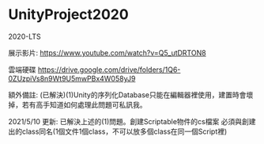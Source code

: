 # UnityProject2020
2020-LTS

展示影片: https://www.youtube.com/watch?v=Q5_utDRTON8

雲端硬碟
https://drive.google.com/drive/folders/1Q6-0ZUzpiVs8n9Wt9U5mwPBx4W058yJ9

額外備註: 
(已解決)(1)Unity的序列化Database只能在編輯器裡使用，建置時會壞掉，若有高手知道如何處理此問題可私訊我。

2021/5/10 更新:
已解決上述的(1)問題。創建Scriptable物件的cs檔案 必須與創建出的class同名(1個文件1個class，不可以放多個class在同一個Script裡)
